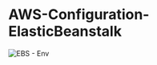 # AWS-Configuration-ElasticBeanstalk

![EBS - Env](https://user-images.githubusercontent.com/6191308/143487733-c759ee09-eb56-4abb-8f63-7f00ee825c00.png)

